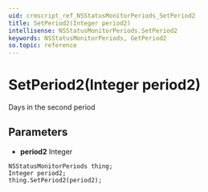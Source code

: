 ```yaml
---
uid: crmscript_ref_NSStatusMonitorPeriods_SetPeriod2
title: SetPeriod2(Integer period2)
intellisense: NSStatusMonitorPeriods.SetPeriod2
keywords: NSStatusMonitorPeriods, GetPeriod2
so.topic: reference
---
```


# SetPeriod2(Integer period2)

Days in the second period

## Parameters

* **period2** Integer

```crmscript
NSStatusMonitorPeriods thing;
Integer period2;
thing.SetPeriod2(period2);
```

